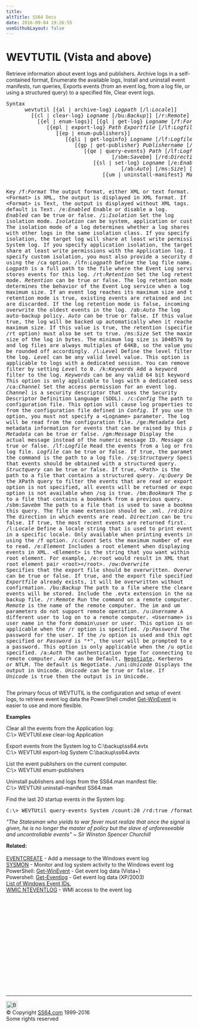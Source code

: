 ```yaml
---
title:
altTitle: SS64 Docs
date: 2016-09-04 19:26:55
useGithubLayout: false
---
```

<!-- #BeginLibraryItem "/Library/head_nt.lbi" --><!-- #EndLibraryItem --><h1>WEVTUTIL (Vista and above) </h1>
<p> Retrieve information about event logs and publishers. Archive logs in a self-contained format, Enumerate the available logs, Install and uninstall event manifests,  run queries,   
Exports events (from an event log, from a log file, or using a structured query) to a specified file,
Clear event logs.
</p><pre>Syntax
      wevtutil [{al | archive-log} <i>Logpath</i> [/l:<i>Locale</i>]]
        [{cl | clear-log} <i>Logname</i> [/bu:<i>Backup</i>]] [/r:<i>Remote</i>] [/u:<i>Username</i>] [/p:<i>Password</i>] [/a:&lt;Auth&gt;] [/uni:&lt;Unicode&gt;]
          [{el | enum-logs}] [{gl | get-log} <i>Logname</i> [/f:<i>Format</i>]]
             [{epl | export-log} <i>Path</i> <i>Exportfile</i> [/lf:<i>Logfile</i>] [/sq:<i>Structquery</i>] [/q:<i>Query</i>] [/ow:<i>Overwrite</i>]]
                [{ep | enum-publishers}]
                   [{gli | get-loginfo} <i>Logname</i> [/lf:<i>Logfile</i>]]
                      [{gp | get-publisher} <i>Publishername</i> [/ge:<i>Metadata</i>] [/gm:<i>Message</i>] [/f:<i>Format</i>]] [{im | install-manifest} <i>Manifest</i>]
                         [{qe | query-events} <i>Path </i>[/lf:<i>Logfile</i>] [/sq:<i>Structquery</i>] [/q:<i>Query</i>] [/bm:<i>Bookmark</i>]
                                  [/sbm:<i>Savebm</i>] [/rd:<i>Direction</i>] [/f:<i>Format</i>] [/l:<i>Locale</i>] [/c:<i>Count</i>] [/e:<i>Element</i>]]
                            [{sl | set-log} <i>Logname</i> [/e:<i>Enabled</i>] [/i:<i>Isolation</i>] [/lfn:<i>Logpath</i>] [/rt:<i>Retention</i>]
                                     [/ab:<i>Auto</i>] [/ms:<i>Size</i>] [/l:<i>Level</i>] [/k:<i>Keywords</i>] [/ca:<i>Channel</i>] [/c:<i>Config</i>]]
                               [{um | uninstall-manifest} <i>Manifest</i>]

Key
   /f:<i>Format</i>     The output format, either XML or text format. If &lt;Format&gt; is XML,
                 the output is displayed in XML format. If &lt;Format&gt; is Text, the output is
                 displayed without XML tags. The default is Text.
   /e:<i>Enabled</i>    Enable or disable a log. <i>Enabled</i> can be true or false. 
   /i:<i>Isolation</i>  Set the log isolation mode. <i>Isolation</i> can be system, application or custom.
                 The isolation mode of a log determines whether a log shares a session with other
                 logs in the same isolation class. If you specify system isolation, the target log
                 will share at least write permissions with the System log. If you specify application
                 isolation, the target log will share at least write permissions with the Application log.
                 If you specify custom isolation, you must also provide a security descriptor
                 by using the /ca option.
   /lfn:<i>Logpath  </i>Define the log file name. <i>Logpath</i> is a full path to the file where the Event
                 Log service stores events for this log. 
   /rt:<i>Retention</i> Set the log retention mode. <i>Retention</i> can be true or false.
                 The log retention mode determines the behavior of the Event Log service when a log
                 reaches its maximum size. If an event log reaches its maximum size and the log retention
                 mode is true, existing events are retained and incoming events are discarded.
                 If the log retention mode is false, incoming events overwrite the oldest events in the log. 
   /ab:<i>Auto</i>      The log auto-backup policy. <i>Auto</i> can be true or false. If this value is true,
                 the log will be backed up automatically when it reaches the maximum size.
                 If this value is true, the retention (specified with the /rt option)
                 must also be set to true.
   /ms:<i>Size</i>      Set the maximum size of the log in bytes.
                 The minimum log size is 1048576 bytes (1024KB) and log files are always multiples of 64KB,
                 so the value you enter will be rounded off accordingly. 
   /l:<i>Level</i>      Define the level filter of the log. <i>Level</i> can be any valid level value.
                 This option is only applicable to logs with a dedicated session.
                 You can remove a level filter by setting <i>Level</i> to 0. 
   /k:<i>Keywords</i>   Add a keyword filter to the log. <i>Keywords</i> can be any valid 64 bit keyword mask.
                 This option is only applicable to logs with a dedicated session. 
   /ca:<i>Channel   </i>Set the access permission for an event log. <i>Channel</i> is a security descriptor
                 that uses the Security Descriptor Definition Language (SDDL).
   /c:<i>Config</i>     The path to a configuration file.
                 This option will cause log properties to be read from the configuration file
                 defined in <i>Config</i>. If you use this option, you must not specify a &lt;Logname&gt; parameter.
                 The log name will be read from the configuration file. 
   /ge:<i>Metadata</i>  Get metadata information for events that can be raised by this publisher.
                 <i>Metadata</i> can be true or false. 
   /gm:<i>Message</i>   Display the actual message instead of the numeric message ID.
                 <i>Message</i> can be true or false. 
   /lf:<i>Logfile</i>   Read the events from a log or from a log file.
                 <i>Logfile</i> can be true or false. If true, the parameter to the command is the path
                 to a log file. 
   /sq:<i>Structquery</i> Specifies that events should be obtained with a structured query. 
                 <i>Structquery</i> can be true or false. If true, &lt;Path&gt; is the path to a file that
                 contains a structured query. 
   /q:<i>Query</i>      Define the XPath query to filter the events that are read or exported.
                 If this option is not specified, all events will be returned or exported.
                 This option is not available when /sq is true. 
   /bm:<i>Bookmark</i>  The path to a file that contains a bookmark from a previous query. 
   /sbm:<i>Savebm</i>   The path to a file that is used to save a bookmark of this query.
                 The file name extension should be .xml. 
   /rd:<i>Direction</i> The direction in which events are read. <i>Direction</i> can be true or false.
                 If true, the most recent events are returned first. 
   /l:<i>Locale</i>     Define a locale string that is used to print event text in a specific locale.
                 Only available when printing events in text format using the /f option. 
   /c:<i>Count</i>      Sets the maximum number of events to read. 
   /e:<i>Element</i>    Includes a root element when displaying events in XML. &lt;Element&gt; is the string
                 that you want within the root element. For example, /e:root would result
                 in XML that contains the root element pair &lt;root&gt;&lt;/root&gt;. 
   /ow:<i>Overwrite</i> Specifies that the export file should be overwritten. <i>Overwrite</i> can
                 be true or false. If true, and the export file specified in <i>Exportfile</i> already exists,
                 it will be overwritten without confirmation. 
   /bu:<i>Backup</i>    The path to a file where the cleared events will be stored.
                 Include the .evtx extension in the name of the backup file. 
   /r:<i>Remote</i>     Run the command on a remote computer. <i>Remote</i> is the name of the
                 remote computer. The im and um parameters do not support remote operation. 
   /u:<i>Username</i>   A different user to log on to a remote computer. &lt;Username&gt; is a
                 user name in the form domain\user or user. This option is only applicable when
                 the /r option is specified. 
   /p:<i>Password</i>   The password for the user. If the /u option is used and
                 this option is not specified or <i>Password</i> is "*", the user will be prompted to enter
                 a password. This option is only applicable when the /u option is specified. 
   /a:<i>Auth</i>       The authentication type for connecting to a remote computer.
                 <i>Auth</i> can be Default, <u>Negotiate</u>, Kerberos or NTLM. The default is Negotiate. 
   /uni:<i>Unicode</i>  Displays the output in Unicode. <i>Unicode</i> can be true or false.
                 If <i>Unicode</i> is true then the output is in Unicode.
</pre>
<p>The primary focus of WEVTUTIL is the configuration and setup of event logs,  to retrieve event log data  the PowerShell cmdlet <a href="../ps/get-winevent.html">Get-WinEvent</a> is easier to use and more flexible.</p>
<p><b>Examples</b></p>
<p>Clear all the events from the Application log:<br>
<span class="code">C:\&gt; WEVTUtil.exe clear-log Application</span></p>
<p>Export events from the System log to C:\backup\ss64.evtx<br>
<span class="code">C:\&gt; WEVTUtil export-log System C:\backup\ss64.evtx</span></p>
<p>List the event publishers on the current computer.<br>
<span class="code">C:\&gt; WEVTUtil enum-publishers</span></p>
<p>Uninstall publishers and logs from the SS64.man manifest file:<br>
<span class="code">C:\&gt; WEVTUtil uninstall-manifest SS64.man</span></p>
<p>Find the last 20 startup events in the System log:<br>
</p>
<pre>C:\&gt; WEVTUtil query-events System /count:20 /rd:true /format:text /q:"Event[System[(EventID=12)]]" 
</pre>
<p class="quote"><i>"The Statesman who yields to war fever must realize that once the signal is given, he is no longer the master of policy but the slave of unforeseeable and uncontrollable events" ~ Sir Winston Spencer Churchill</i></p>
<p><b>Related:<br>
<br>
</b><a href="eventcreate.html">EVENTCREATE</a> - Add a message to the Windows event log<br>
<a href="sysmon.html">SYSMON</a> - Monitor and log system activity to the Windows event log<br>
PowerShell: <a href="../ps/get-winevent.html">Get-WinEvent</a> -  Get event log data (Vista+)<br>
Powershell: <a href="../ps/get-eventlog.html">Get-Eventlog</a> - Get event log data (XP/2003)<br>
<a href="../ps/syntax-eventids.html">List of Windows Event IDs.</a><br>
<a href="wmic.html">WMIC NTEVENTLOG</a> - WMI access to the event log</p><!-- #BeginLibraryItem "/Library/foot_nt.lbi" --><p>
<!-- windows300 -->
<ins class="adsbygoogle" style="display:inline-block;width:300px;height:250px" data-ad-client="ca-pub-6140977852749469" data-ad-slot="7649547908"></ins>
<script>
(adsbygoogle = window.adsbygoogle || []).push({});
</script></p>
<hr>
<div id="bl" class="footer"><a href="wevtutil.html#"><img src="../images/top.png" width="30" height="22" alt="Back to the Top"></a></div>
<div id="br" class="footer, tagline">© Copyright <a href="../index.html">SS64.com</a> 1999-2016<br>
Some rights reserved</div><!-- #EndLibraryItem -->
